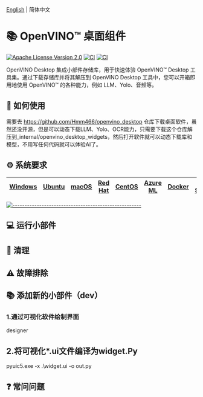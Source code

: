 [English](README.md) | 简体中文

<h1>📚 OpenVINO™ 桌面组件</h1>

[![Apache License Version 2.0](https://img.shields.io/badge/license-Apache_2.0-green.svg)](https://github.com/openvinotoolkit/openvino_notebooks/blob/latest/LICENSE)
[![CI](https://github.com/openvinotoolkit/openvino_notebooks/actions/workflows/treon_precommit.yml/badge.svg?event=push)](https://github.com/openvinotoolkit/openvino_notebooks/actions/workflows/treon_precommit.yml?query=event%3Apush)
[![CI](https://github.com/openvinotoolkit/openvino_notebooks/actions/workflows/docker.yml/badge.svg?event=push)](https://github.com/openvinotoolkit/openvino_notebooks/actions/workflows/docker.yml?query=event%3Apush)

OpenVINO Desktop 集成小部件存储库，用于快速体验 OpenVINO™ Desktop 工具集。通过下载存储库并将其解压到 OpenVINO Desktop 工具中，您可以开箱即用地使用 OpenVINO™ 的各种能力，例如 LLM、Yolo、音频等。
## 🚀 如何使用
需要去 https://github.com/Hmm466/openvino_desktop 仓库下载桌面软件，虽然还没开源，但是可以动态下载LLM、Yolo、OCR能力，只需要下载这个仓库解压到_internal/openvino_desktop_widgets，然后打开软件就可以动态下载库和模型，不用写任何代码就可以体验AI了。

## ⚙️ 系统要求
| [Windows](https://github.com/openvinotoolkit/openvino_notebooks/wiki/Windows) | [Ubuntu](https://github.com/openvinotoolkit/openvino_notebooks/wiki/Ubuntu) | [macOS](https://github.com/openvinotoolkit/openvino_notebooks/wiki/macOS) | [Red Hat](https://github.com/openvinotoolkit/openvino_notebooks/wiki/Red-Hat-and-CentOS) | [CentOS](https://github.com/openvinotoolkit/openvino_notebooks/wiki/Red-Hat-and-CentOS) | [Azure ML](https://github.com/openvinotoolkit/openvino_notebooks/wiki/AzureML) | [Docker](https://github.com/openvinotoolkit/openvino_notebooks/wiki/Docker) | [Amazon SageMaker](https://github.com/openvinotoolkit/openvino_notebooks/wiki/SageMaker)|
| -------------------------------------------------------------------------------- | --------------------------------------------------------------------------- | ------------------------------------------------------------------------- | ---------------------------------------------------------------------------------------- | --------------------------------------------------------------------------------------- | ------------------------------------------------------------------------------ | --------------------------------------------------------------------------- |--------------------------------------------------------------------------- |
	
[![-----------------------------------------------------](https://user-images.githubusercontent.com/10940214/155750931-fc094349-b6ec-4e1f-9f9a-113e67941119.jpg)]()
<div id='-getting-started'/>

## 💻 运行小部件

## 🧹 清理

## ⚠️ 故障排除

## 📚 添加新的小部件（dev）
### 1.通过可视化软件绘制界面
designer

## 2.将可视化*.ui文件编译为widget.Py
pyuic5.exe -x .\widget.ui -o out.py


## ❓ 常问问题



